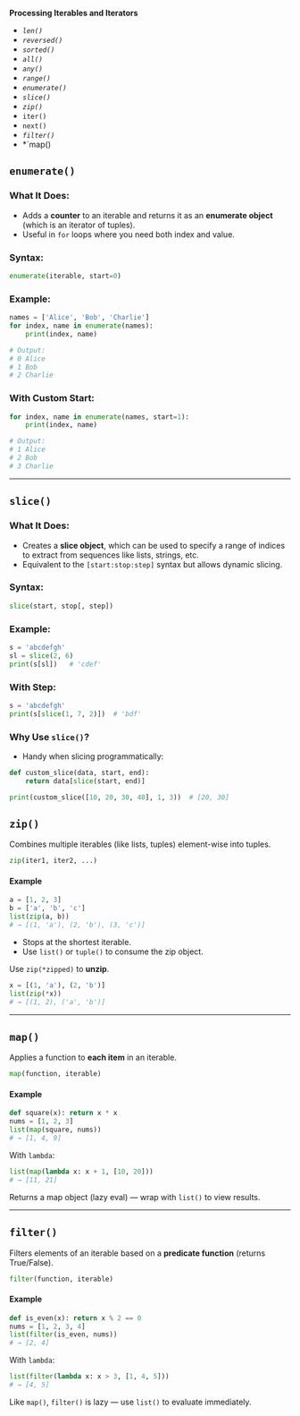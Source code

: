 **Processing Iterables and Iterators**
- *`len()`*
- *`reversed()`*
- *`sorted()`*
- *`all()`*
- *`any()`*
- *`range()`*
- *`enumerate()`*
- *`slice()`*
- *`zip()`*
- `iter()`
- `next()`
- *`filter()`*
- *`map()



## `enumerate()`

### What It Does:

* Adds a **counter** to an iterable and returns it as an **enumerate object** (which is an iterator of tuples).
* Useful in `for` loops where you need both index and value.

### Syntax:

```python
enumerate(iterable, start=0)
```

### Example:

```python
names = ['Alice', 'Bob', 'Charlie']
for index, name in enumerate(names):
    print(index, name)

# Output:
# 0 Alice
# 1 Bob
# 2 Charlie
```

### With Custom Start:

```python
for index, name in enumerate(names, start=1):
    print(index, name)

# Output:
# 1 Alice
# 2 Bob
# 3 Charlie
```

---

## `slice()`

### What It Does:

* Creates a **slice object**, which can be used to specify a range of indices to extract from sequences like lists, strings, etc.
* Equivalent to the `[start:stop:step]` syntax but allows dynamic slicing.

### Syntax:

```python
slice(start, stop[, step])
```

### Example:

```python
s = 'abcdefgh'
sl = slice(2, 6)
print(s[sl])   # 'cdef'
```

### With Step:

```python
s = 'abcdefgh'
print(s[slice(1, 7, 2)])  # 'bdf'
```

### Why Use `slice()`?

* Handy when slicing programmatically:

```python
def custom_slice(data, start, end):
    return data[slice(start, end)]

print(custom_slice([10, 20, 30, 40], 1, 3))  # [20, 30]
```


## `zip()`

Combines multiple iterables (like lists, tuples) element-wise into tuples.

```python
zip(iter1, iter2, ...)
```

#### Example

```python
a = [1, 2, 3]
b = ['a', 'b', 'c']
list(zip(a, b))
# → [(1, 'a'), (2, 'b'), (3, 'c')]
```

* Stops at the shortest iterable.
* Use `list()` or `tuple()` to consume the zip object.

Use `zip(*zipped)` to **unzip**.

```python
x = [(1, 'a'), (2, 'b')]
list(zip(*x))
# → [(1, 2), ('a', 'b')]
```

---
## `map()`

Applies a function to **each item** in an iterable.

```python
map(function, iterable)
```
#### Example

```python
def square(x): return x * x
nums = [1, 2, 3]
list(map(square, nums))
# → [1, 4, 9]
```

With `lambda`:

```python
list(map(lambda x: x + 1, [10, 20]))
# → [11, 21]
```

Returns a map object (lazy eval) — wrap with `list()` to view results.

---

## `filter()`

Filters elements of an iterable based on a **predicate function** (returns True/False).

```python
filter(function, iterable)
```

#### Example

```python
def is_even(x): return x % 2 == 0
nums = [1, 2, 3, 4]
list(filter(is_even, nums))
# → [2, 4]
```

With `lambda`:

```python
list(filter(lambda x: x > 3, [1, 4, 5]))
# → [4, 5]
```

Like `map()`, `filter()` is lazy — use `list()` to evaluate immediately.
